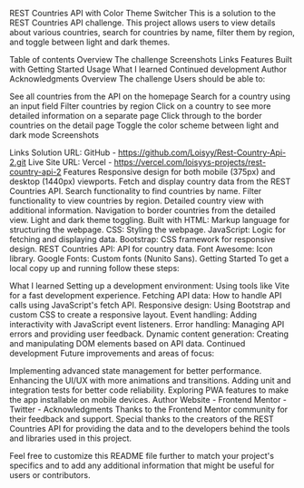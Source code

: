 REST Countries API with Color Theme Switcher
This is a solution to the REST Countries API challenge. This project allows users to view details about various countries, search for countries by name, filter them by region, and toggle between light and dark themes.

Table of contents
Overview
The challenge
Screenshots
Links
Features
Built with
Getting Started
Usage
What I learned
Continued development
Author
Acknowledgments
Overview
The challenge
Users should be able to:

See all countries from the API on the homepage
Search for a country using an input field
Filter countries by region
Click on a country to see more detailed information on a separate page
Click through to the border countries on the detail page
Toggle the color scheme between light and dark mode
Screenshots


Links
Solution URL: GitHub - https://github.com/Loisyy/Rest-Country-Api-2.git
Live Site URL: Vercel - https://vercel.com/loisyys-projects/rest-country-api-2
Features
Responsive design for both mobile (375px) and desktop (1440px) viewports.
Fetch and display country data from the REST Countries API.
Search functionality to find countries by name.
Filter functionality to view countries by region.
Detailed country view with additional information.
Navigation to border countries from the detailed view.
Light and dark theme toggling.
Built with
HTML: Markup language for structuring the webpage.
CSS: Styling the webpage.
JavaScript: Logic for fetching and displaying data.
Bootstrap: CSS framework for responsive design.
REST Countries API: API for country data.
Font Awesome: Icon library.
Google Fonts: Custom fonts (Nunito Sans).
Getting Started
To get a local copy up and running follow these steps:

What I learned
Setting up a development environment: Using tools like Vite for a fast development experience.
Fetching API data: How to handle API calls using JavaScript's fetch API.
Responsive design: Using Bootstrap and custom CSS to create a responsive layout.
Event handling: Adding interactivity with JavaScript event listeners.
Error handling: Managing API errors and providing user feedback.
Dynamic content generation: Creating and manipulating DOM elements based on API data.
Continued development
Future improvements and areas of focus:

Implementing advanced state management for better performance.
Enhancing the UI/UX with more animations and transitions.
Adding unit and integration tests for better code reliability.
Exploring PWA features to make the app installable on mobile devices.
Author
Website - 
Frontend Mentor - 
Twitter - 
Acknowledgments
Thanks to the Frontend Mentor community for their feedback and support. Special thanks to the creators of the REST Countries API for providing the data and to the developers behind the tools and libraries used in this project.

Feel free to customize this README file further to match your project's specifics and to add any additional information that might be useful for users or contributors.






